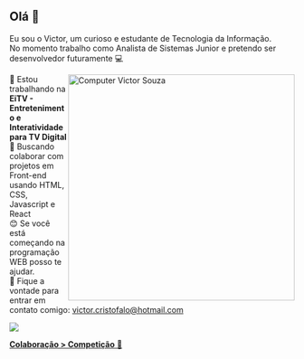 ## Olá 👋


<p>Eu sou o Victor, um curioso e estudante de Tecnologia da Informação. <br>
No momento trabalho como Analista de Sistemas Junior e pretendo ser desenvolvedor futuramente 💻 </p>

<img src="https://raw.githubusercontent.com/MicaelliMedeiros/micaellimedeiros/master/image/computer-illustration.png" min-width="400px" max-width="400px" width="400px" align="right" alt="Computer Victor Souza">

 🚀 Estou trabalhando na **EiTV - Entretenimento e Interatividade para TV Digital**
 <br/> 💜 Buscando colaborar com projetos em Front-end usando HTML, CSS, Javascript e React
 <br/> 😊 Se você está começando na programação WEB posso te ajudar. 
 <br/> 💌  Fique a vontade para entrar em contato comigo: victor.cristofalo@hotmail.com
 
 <p align="left">
  <a href="https://www.linkedin.com/in/victorsouza19/" alt="Linkedin">
    <img src="https://img.shields.io/badge/-Linkedin-1C1C1C?style=for-the-badge&logo=Linkedin&logoColor=00FFFF&link=https://www.linkedin.com/in/victorsouza19/"/>
</p>  
 
 **Colaboração > Competição** 💭




